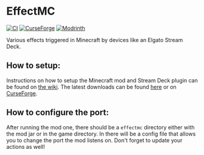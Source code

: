# EffectMC

[![CI](https://github.com/MoSadie/EffectMC/actions/workflows/ci.yml/badge.svg)](https://github.com/MoSadie/EffectMC/actions/workflows/ci.yml)
[![CurseForge](https://cf.way2muchnoise.eu/full_466864_downloads.svg)](https://www.curseforge.com/minecraft/mc-mods/effectmc/)
[![Modrinth](https://img.shields.io/modrinth/dt/9AELtAj4?color=green&label=Modrinth%20Downloads)](https://modrinth.com/mod/effectmc)

Various effects triggered in Minecraft by devices like an Elgato Stream Deck.


## How to setup:

Instructions on how to setup the Minecraft mod and Stream Deck plugin can be found on [the wiki](https://github.com/MoSadie/EffectMC/wiki/setup-guide). The latest downloads can be found [here](https://github.com/MoSadie/EffectMC/releases/latest) or on [CurseForge](https://www.curseforge.com/minecraft/mc-mods/effectmc/files/all).

## How to configure the port:

After running the mod one, there should be a `effectmc` directory either with the mod jar or in the game directory. In there will be a config file that allows you to change the port the mod listens on. Don't forget to update your actions as well!
